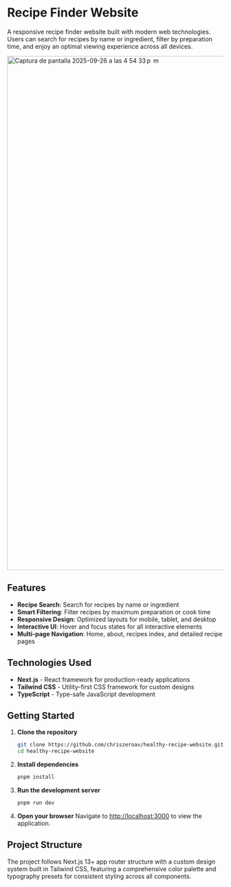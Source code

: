 # Recipe Finder Website

A responsive recipe finder website built with modern web technologies. Users can search for recipes by name or ingredient, filter by preparation time, and enjoy an optimal viewing experience across all devices.

<img width="1450" height="1194" alt="Captura de pantalla 2025-09-26 a las 4 54 33 p  m" src="https://github.com/user-attachments/assets/da7614bd-1274-44aa-83a3-dfddbed20817" />

## Features

- **Recipe Search**: Search for recipes by name or ingredient
- **Smart Filtering**: Filter recipes by maximum preparation or cook time
- **Responsive Design**: Optimized layouts for mobile, tablet, and desktop
- **Interactive UI**: Hover and focus states for all interactive elements
- **Multi-page Navigation**: Home, about, recipes index, and detailed recipe pages

## Technologies Used

- **Next.js** - React framework for production-ready applications
- **Tailwind CSS** - Utility-first CSS framework for custom designs
- **TypeScript** - Type-safe JavaScript development

## Getting Started

1. **Clone the repository**

   ```bash
   git clone https://github.com/chriszeroav/healthy-recipe-website.git
   cd healthy-recipe-website
   ```

2. **Install dependencies**

   ```bash
   pnpm install
   ```

3. **Run the development server**

   ```bash
   pnpm run dev
   ```

4. **Open your browser**
   Navigate to [http://localhost:3000](http://localhost:3000) to view the application.

## Project Structure

The project follows Next.js 13+ app router structure with a custom design system built in Tailwind CSS, featuring a comprehensive color palette and typography presets for consistent styling across all components.
